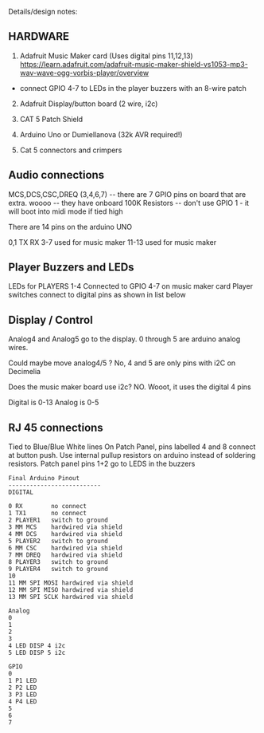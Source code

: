 Details/design notes:

HARDWARE
-----------------------------------------------------------------------------
1. Adafruit Music Maker card (Uses digital pins 11,12,13)
https://learn.adafruit.com/adafruit-music-maker-shield-vs1053-mp3-wav-wave-ogg-vorbis-player/overview
  * connect GPIO 4-7 to LEDs in the player buzzers with an 8-wire patch

2. Adafruit Display/button board (2 wire, i2c)

3. CAT 5 Patch Shield

4. Arduino Uno or Dumiellanova (32k AVR required!)

5. Cat 5 connectors and crimpers

Audio connections
--------------------

MCS,DCS,CSC,DREQ (3,4,6,7)
  -- there are 7 GPIO pins on board that are extra. woooo
  -- they have onboard 100K Resistors
  -- don't use GPIO 1 - it will boot into midi mode if tied high

  There are 14 pins on the arduino UNO

  0,1 TX RX
  3-7 used for music maker
  11-13 used for music maker

Player Buzzers and LEDs
----------------------------
LEDs for PLAYERS 1-4 Connected to GPIO 4-7 on music maker card
Player switches connect to digital pins as shown in list below 

Display / Control
------------------

Analog4 and Analog5 go to the display. 
0 through 5 are arduino analog wires.

Could maybe move analog4/5 ?
  No, 4 and 5 are only pins with i2C on Decimelia

Does the music maker board use i2c? NO.
  Wooot, it uses the digital 4 pins

Digital is 0-13
Analog is 0-5

RJ 45 connections
------------------
Tied to Blue/Blue White lines
On Patch Panel, pins labelled 4 and 8 connect at button push.
Use internal pullup resistors on arduino instead of soldering resistors.
Patch panel pins 1+2 go to LEDS in the buzzers

```
Final Arduino Pinout
--------------------------
DIGITAL

0 RX        no connect
1 TX1       no connect
2 PLAYER1   switch to ground
3 MM MCS    hardwired via shield
4 MM DCS    hardwired via shield
5 PLAYER2   switch to ground
6 MM CSC    hardwired via shield
7 MM DREQ   hardwired via shield
8 PLAYER3   switch to ground
9 PLAYER4   switch to ground
10
11 MM SPI MOSI hardwired via shield
12 MM SPI MISO hardwired via shield
13 MM SPI SCLK hardwired via shield

Analog
0
1
2
3
4 LED DISP 4 i2c
5 LED DISP 5 i2c

GPIO
0 
1 P1 LED
2 P2 LED
3 P3 LED
4 P4 LED
5 
6
7
```
